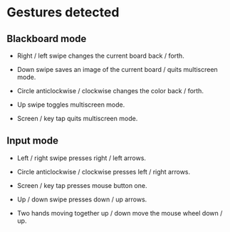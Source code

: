 Gestures detected
==================

Blackboard mode
------------------

* Right / left swipe changes the current board back / forth.

* Down swipe saves an image of the current board / quits multiscreen mode.

* Circle anticlockwise / clockwise changes the color back / forth.

* Up swipe toggles multiscreen mode.

* Screen / key tap quits multiscreen mode.
	
	
Input mode
------------------
   
* Left / right swipe presses right / left arrows.

* Circle anticlockwise / clockwise presses left / right arrows.

* Screen / key tap presses mouse button one.

* Up / down swipe presses down / up arrows.

* Two hands moving together up / down move the mouse wheel down / up.